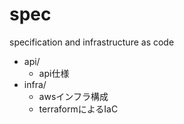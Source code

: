 # spec
specification and infrastructure as code

* api/
  * api仕様
* infra/
  * awsインフラ構成
  * terraformによるIaC
